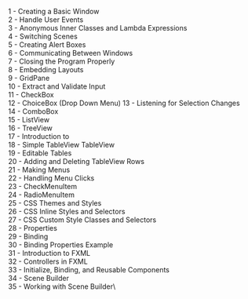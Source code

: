 1 - Creating a Basic Window\
2 - Handle User Events\
3 - Anonymous Inner Classes and Lambda Expressions\
4 - Switching Scenes\
5 - Creating Alert Boxes\
6 - Communicating Between Windows\
7 - Closing the Program Properly\
8 - Embedding Layouts\
9 - GridPane\
10 - Extract and Validate Input\
11 - CheckBox\
12 - ChoiceBox (Drop Down Menu)
13 - Listening for Selection Changes\
14 - ComboBox\
15 - ListView\
16 - TreeView\
17 - Introduction to\
18 - Simple TableView TableView\
19 - Editable Tables\
20 - Adding and Deleting TableView Rows\
21 - Making Menus\
22 - Handling Menu Clicks\
23 - CheckMenuItem\
24 - RadioMenuItem\
25 - CSS Themes and Styles\
26 - CSS Inline Styles and Selectors\
27 - CSS Custom Style Classes and Selectors\
28 - Properties\
29 - Binding\
30 - Binding Properties Example\
31 - Introduction to FXML\
32 - Controllers in FXML\
33 - Initialize, Binding, and Reusable Components\
34 - Scene Builder\
35 - Working with Scene Builder\
